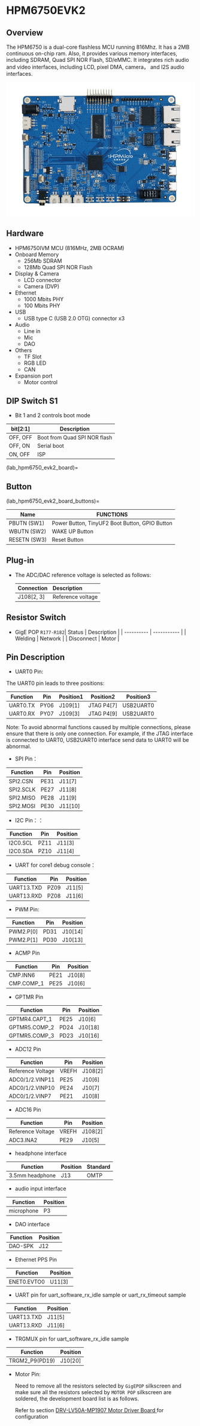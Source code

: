 # HPM6750EVK2

## Overview

The HPM6750 is a dual-core flashless MCU running 816Mhz. It has a 2MB continuous on-chip ram. Also, it provides various memory interfaces, including SDRAM, Quad SPI NOR Flash, SD/eMMC. It integrates rich audio and video interfaces, including LCD, pixel DMA, camera， and I2S audio interfaces.

 ![hpm6750evk2](../../../../assets/sdk/boards/hpm6750evk2/hpm6750evk2.png "hpm6750evk2")

## Hardware

- HPM6750IVM MCU (816MHz, 2MB OCRAM)
- Onboard Memory
  - 256Mb SDRAM
  - 128Mb Quad SPI NOR Flash
- Display & Camera
  - LCD connector
  - Camera (DVP)
- Ethernet
  - 1000 Mbits PHY
  - 100 Mbits PHY
- USB
  - USB type C (USB 2.0 OTG) connector x3
- Audio
  - Line in
  - Mic
  - DAO
- Others
  - TF Slot
  - RGB LED
  - CAN
- Expansion port
  - Motor control

## DIP Switch S1

- Bit 1 and 2 controls boot mode

| bit[2:1] | Description                  |
| -------- | ---------------------------- |
| OFF, OFF | Boot from Quad SPI NOR flash |
| OFF, ON  | Serial boot                  |
| ON, OFF  | ISP                          |

(lab_hpm6750_evk2_board)=

## Button

(lab_hpm6750_evk2_board_buttons)=

| Name         | FUNCTIONS                                      |
| ------------ | ---------------------------------------------- |
| PBUTN (SW1)  | Power Button, TinyUF2 Boot Button, GPIO Button |
| WBUTN (SW2)  | WAKE UP Button                                 |
| RESETN (SW3) | Reset Button                                   |

## Plug-in

- The ADC/DAC reference voltage is selected as follows:

  | Connection | Description         |
  | ---------- | ------------------- |
  | J108[2, 3]       |  Reference voltage |

## Resistor Switch

- GigE POP `R177-R182`| Status     | Description |
  | ---------- | ----------- |
  | Welding    | Network     |
  | Disconnect | Motor       |

## Pin Description

- UART0 Pin:

The UART0 pin leads to three positions:

| Function | Pin  | Position1 | Position2  | Position3 |
| -------- | ---- | --------- | ---------- | --------- |
| UART0.TX | PY06 | J109[1]   | JTAG P4[7] | USB2UART0 |
| UART0.RX | PY07 | J109[3]   | JTAG P4[9] | USB2UART0 |

Note: To avoid abnormal functions caused by multiple connections, please ensure that there is only one connection. For example, if the JTAG interface is connected to UART0, USB2UART0 interface send data to UART0 will be abnormal.

- SPI Pin：

| Function  | Pin  | Position |
| --------- | ---- | -------- |
| SPI2.CSN  | PE31 | J11[7]   |
| SPI2.SCLK | PE27 | J11[8]   |
| SPI2.MISO | PE28 | J11[9]   |
| SPI2.MOSI | PE30 | J11[10]  |

- I2C Pin：：

| Function | Pin  | Position |
| -------- | ---- | -------- |
| I2C0.SCL | PZ11 | J11[3]   |
| I2C0.SDA | PZ10 | J11[4]   |

- UART for core1 debug console：

| Function   | Pin  | Position |
| ---------- | ---- | -------- |
| UART13.TXD | PZ09 | J11[5]   |
| UART13.RXD | PZ08 | J11[6]   |

- PWM Pin:

| Function  | Pin  | Position |
| --------- | ---- | -------- |
| PWM2.P[0] | PD31 | J10[14]  |
| PWM2.P[1] | PD30 | J10[13]  |

- ACMP Pin

| Function   | Pin  | Position |
| ---------- | ---- | -------- |
| CMP.INN6   | PE21 | J10[8]   |
| CMP.COMP_1 | PE25 | J10[6]   |

- GPTMR Pin

| Function      | Pin  | Position |
| ------------- | ---- | -------- |
| GPTMR4.CAPT_1 | PE25 | J10[6]   |
| GPTMR5.COMP_2 | PD24 | J10[18]  |
| GPTMR5.COMP_3 | PD23 | J10[16]  |

- ADC12 Pin

| Function          | Pin   | Position |
| ----------------- | ----- | -------- |
| Reference Voltage | VREFH | J108[2]  |
| ADC0/1/2.VINP11   | PE25  | J10[6]   |
| ADC0/1/2.VINP10   | PE24  | J10[7]   |
| ADC0/1/2.VINP7    | PE21  | J10[8]   |

- ADC16 Pin

| Function          | Pin   | Position |
| ----------------- | ----- | -------- |
| Reference Voltage | VREFH | J108[2]  |
| ADC3.INA2         | PE29  | J10[5]   |

- headphone interface

| Function        | Position | Standard |
| --------------- | -------- | -------- |
| 3.5mm headphone | J13      | OMTP |

- audio input interface

| Function   | Position |
| ---------- | -------- |
| microphone | P3       |

- DAO interface

| Function | Position |
| -------- | -------- |
| DAO-SPK  | J12      |

- Ethernet PPS Pin

| Function    | Position |
| ----------- | -------- |
| ENET0.EVTO0 | U11[3]   |

- UART pin for uart_software_rx_idle sample or uart_rx_timeout sample

| Function   | Position |
| ---------- | -------- |
| UART13.TXD | J11[5]   |
| UART13.RXD | J11[6]   |

- TRGMUX pin for uart_software_rx_idle sample

| Function       | Position |
| -------------- | -------- |
| TRGM2_P9(PD19) | J10[20]  |

- Motor Pin:

  Need to remove all the resistors selected by `GigEPOP` silkscreen and make sure all the resistors selected by `MOTOR POP` silkscreen are soldered, the development board list is as follows.

  Refer to section [DRV-LV50A-MP1907 Motor Driver Board ](lab_drv_lv50a_mp1907) for configuration
